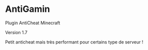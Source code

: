 # AntiGamin
Plugin AntiCheat Minecraft

Version 1.7

Petit anticheat mais très performant pour certains type de serveur !
